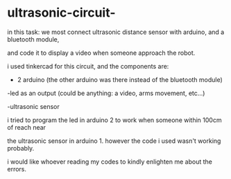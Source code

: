 # ultrasonic-circuit-

in this task: we most connect ultrasonic distance sensor with arduino, and a bluetooth module, 

and code it to display a video when someone approach the robot.

i used tinkercad for this circuit, and the components are: 

- 2 arduino (the other arduino was there instead of the bluetooth module)

-led as an output (could be anything: a video, arms movement, etc...)

-ultrasonic sensor 

i tried to program the led in arduino 2 to work when someone within 100cm of reach near 

the ultrasonic sensor in arduino 1. however the code i used wasn't working probably. 

i would like whoever reading my codes to kindly enlighten me about the errors. 

